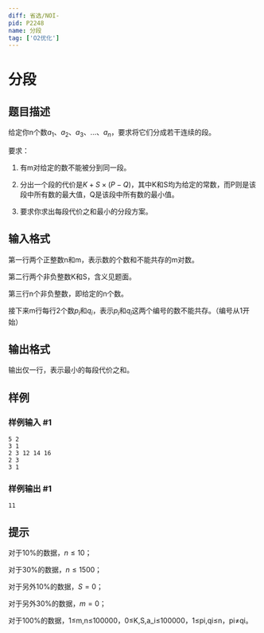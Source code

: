 ```yaml
---
diff: 省选/NOI-
pid: P2248
name: 分段
tag: ['O2优化']
---
```

# 分段
## 题目描述

给定你n个数$a_1、a_2、a_3、...、a_n$，要求将它们分成若干连续的段。


要求：


1. 有m对给定的数不能被分到同一段。


2. 分出一个段的代价是$K + S \times (P - Q)$，其中K和S均为给定的常数，而P则是该段中所有数的最大值，Q是该段中所有数的最小值。


3. 要求你求出每段代价之和最小的分段方案。

## 输入格式

第一行两个正整数n和m，表示数的个数和不能共存的m对数。


第二行两个非负整数K和S，含义见题面。


第三行n个非负整数，即给定的n个数。


接下来m行每行2个数$p_i$和$q_i$，表示$p_i$和$q_i$这两个编号的数不能共存。（编号从1开始）

## 输出格式

输出仅一行，表示最小的每段代价之和。

## 样例

### 样例输入 #1
```
5 2
3 1
2 3 12 14 16
2 3
3 1
```
### 样例输出 #1
```
11
```
## 提示

对于10%的数据，$n \leq 10$；

对于30%的数据，$n \leq 1500$；

对于另外10%的数据，$S = 0$；

对于另外30%的数据，$m = 0$；

对于100%的数据，1≤m,n≤100000，0≤K,S,a\_i≤100000，1≤pi,qi≤n，pi≠qi。

